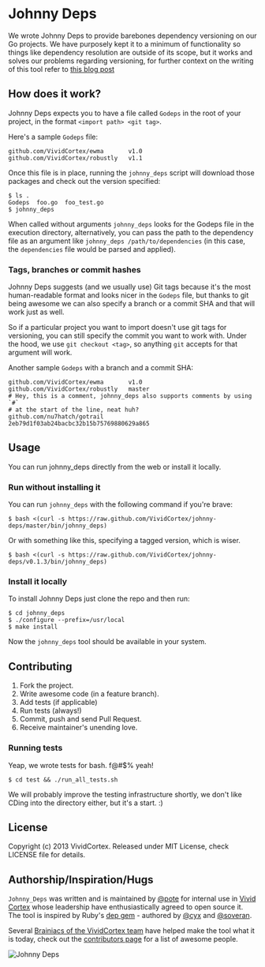 # Johnny Deps

We wrote Johnny Deps to provide barebones dependency versioning on our Go projects. We have purposely kept it to a minimum of functionality
so things like dependency resolution are outside of its scope, but it works and solves our problems regarding versioning, for further context on the writing of this tool refer to [this blog post](https://vividcortex.com/blog/2013/07/18/my-wishlist-versioned-packages-in-go/) 

## How does it work?

Johnny Deps expects you to have a file called `Godeps` in the root of your project, in the format `<import path> <git tag>`.

Here's a sample `Godeps` file:

```
github.com/VividCortex/ewma       v1.0
github.com/VividCortex/robustly   v1.1
```

Once this file is in place, running the `johnny_deps` script will download those packages
and check out the version specified:

```
$ ls .
Godeps  foo.go  foo_test.go
$ johnny_deps
```

When called without arguments `johnny_deps` looks for the Godeps file in the execution directory, alternatively, you can pass the path to the dependency file as an argument like `johnny_deps /path/to/dependencies` (in this case, the `dependencies` file would be parsed and applied).

### Tags, branches or commit hashes

Johnny Deps suggests (and we usually use) Git tags because it's the most
human-readable format and looks nicer in the `Godeps` file, but thanks to git
being awesome we can also specify a branch or a commit SHA and that will work just as well.

So if a particular project you want to import doesn't use git tags for versioning,
you can still specify the commit you want to work with. Under the hood, we use
`git checkout <tag>`, so anything `git` accepts for that argument will work.

Another sample `Godeps` with a branch and a commit SHA:

```
github.com/VividCortex/ewma       v1.0
github.com/VividCortex/robustly   master
# Hey, this is a comment, johnny_deps also supports comments by using `#`
# at the start of the line, neat huh?
github.com/nu7hatch/gotrail       2eb79d1f03ab24bacbc32b15b75769880629a865
```

## Usage

You can run johnny_deps directly from the web or install it locally.

### Run without installing it

You can run `johnny_deps` with the following command if you're brave: 

```
$ bash <(curl -s https://raw.github.com/VividCortex/johnny-deps/master/bin/johnny_deps)
```

Or with something like this, specifying a tagged version, which is wiser.

```
$ bash <(curl -s https://raw.github.com/VividCortex/johnny-deps/v0.1.3/bin/johnny_deps)
```

### Install it locally

To install Johnny Deps just clone the repo and then run:

    $ cd johnny_deps
    $ ./configure --prefix=/usr/local
    $ make install

Now the `johnny_deps` tool should be available in your system.


## Contributing

1. Fork the project.
2. Write awesome code (in a feature branch).
3. Add tests (if applicable)
4. Run tests (always!)
5. Commit, push and send Pull Request.
6. Receive maintainer's unending love.

### Running tests

Yeap, we wrote tests for bash. f@#$% yeah!

```
$ cd test && ./run_all_tests.sh
```

We will probably improve the testing infrastructure shortly, we don't like CDing into the directory either, but it's a start. :)

## License

Copyright (c) 2013 VividCortex.
Released under MIT License, check LICENSE file for details.

## Authorship/Inspiration/Hugs

`Johnny_Deps` was written and is maintained by [@pote](https://github.com/pote) for internal use in [Vivid Cortex](https://github.com/VividCortex) whose leadership have enthusiastically agreed to open source it. The tool is inspired by Ruby's [dep gem](http://cyx.github.io/dep/) - authored by [@cyx](http://cyx.is/) and [@soveran](http://soveran.com/).

Several [Brainiacs of the VividCortex team](https://github.com/VividCortex?tab=members) have helped make the tool what it is today, check out the [contributors page](https://github.com/VividCortex/johnny-deps/graphs/contributors) for a list of awesome people.


![Johnny Deps](http://i.imgur.com/MuupBVC.jpg)
